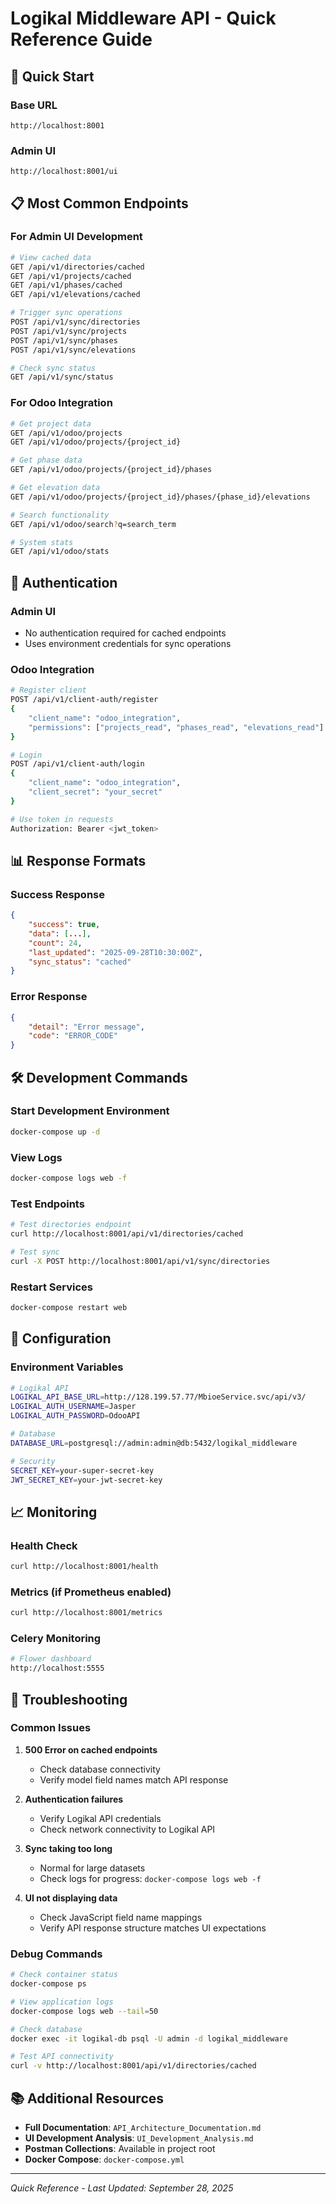 # Logikal Middleware API - Quick Reference Guide

## 🚀 Quick Start

### Base URL
```
http://localhost:8001
```

### Admin UI
```
http://localhost:8001/ui
```

## 📋 Most Common Endpoints

### For Admin UI Development
```bash
# View cached data
GET /api/v1/directories/cached
GET /api/v1/projects/cached
GET /api/v1/phases/cached
GET /api/v1/elevations/cached

# Trigger sync operations
POST /api/v1/sync/directories
POST /api/v1/sync/projects
POST /api/v1/sync/phases
POST /api/v1/sync/elevations

# Check sync status
GET /api/v1/sync/status
```

### For Odoo Integration
```bash
# Get project data
GET /api/v1/odoo/projects
GET /api/v1/odoo/projects/{project_id}

# Get phase data
GET /api/v1/odoo/projects/{project_id}/phases

# Get elevation data
GET /api/v1/odoo/projects/{project_id}/phases/{phase_id}/elevations

# Search functionality
GET /api/v1/odoo/search?q=search_term

# System stats
GET /api/v1/odoo/stats
```

## 🔐 Authentication

### Admin UI
- No authentication required for cached endpoints
- Uses environment credentials for sync operations

### Odoo Integration
```bash
# Register client
POST /api/v1/client-auth/register
{
    "client_name": "odoo_integration",
    "permissions": ["projects_read", "phases_read", "elevations_read"]
}

# Login
POST /api/v1/client-auth/login
{
    "client_name": "odoo_integration",
    "client_secret": "your_secret"
}

# Use token in requests
Authorization: Bearer <jwt_token>
```

## 📊 Response Formats

### Success Response
```json
{
    "success": true,
    "data": [...],
    "count": 24,
    "last_updated": "2025-09-28T10:30:00Z",
    "sync_status": "cached"
}
```

### Error Response
```json
{
    "detail": "Error message",
    "code": "ERROR_CODE"
}
```

## 🛠️ Development Commands

### Start Development Environment
```bash
docker-compose up -d
```

### View Logs
```bash
docker-compose logs web -f
```

### Test Endpoints
```bash
# Test directories endpoint
curl http://localhost:8001/api/v1/directories/cached

# Test sync
curl -X POST http://localhost:8001/api/v1/sync/directories
```

### Restart Services
```bash
docker-compose restart web
```

## 🔧 Configuration

### Environment Variables
```bash
# Logikal API
LOGIKAL_API_BASE_URL=http://128.199.57.77/MbioeService.svc/api/v3/
LOGIKAL_AUTH_USERNAME=Jasper
LOGIKAL_AUTH_PASSWORD=OdooAPI

# Database
DATABASE_URL=postgresql://admin:admin@db:5432/logikal_middleware

# Security
SECRET_KEY=your-super-secret-key
JWT_SECRET_KEY=your-jwt-secret-key
```

## 📈 Monitoring

### Health Check
```bash
curl http://localhost:8001/health
```

### Metrics (if Prometheus enabled)
```bash
curl http://localhost:8001/metrics
```

### Celery Monitoring
```bash
# Flower dashboard
http://localhost:5555
```

## 🐛 Troubleshooting

### Common Issues

1. **500 Error on cached endpoints**
   - Check database connectivity
   - Verify model field names match API response

2. **Authentication failures**
   - Verify Logikal API credentials
   - Check network connectivity to Logikal API

3. **Sync taking too long**
   - Normal for large datasets
   - Check logs for progress: `docker-compose logs web -f`

4. **UI not displaying data**
   - Check JavaScript field name mappings
   - Verify API response structure matches UI expectations

### Debug Commands
```bash
# Check container status
docker-compose ps

# View application logs
docker-compose logs web --tail=50

# Check database
docker exec -it logikal-db psql -U admin -d logikal_middleware

# Test API connectivity
curl -v http://localhost:8001/api/v1/directories/cached
```

## 📚 Additional Resources

- **Full Documentation**: `API_Architecture_Documentation.md`
- **UI Development Analysis**: `UI_Development_Analysis.md`
- **Postman Collections**: Available in project root
- **Docker Compose**: `docker-compose.yml`

---

*Quick Reference - Last Updated: September 28, 2025*
